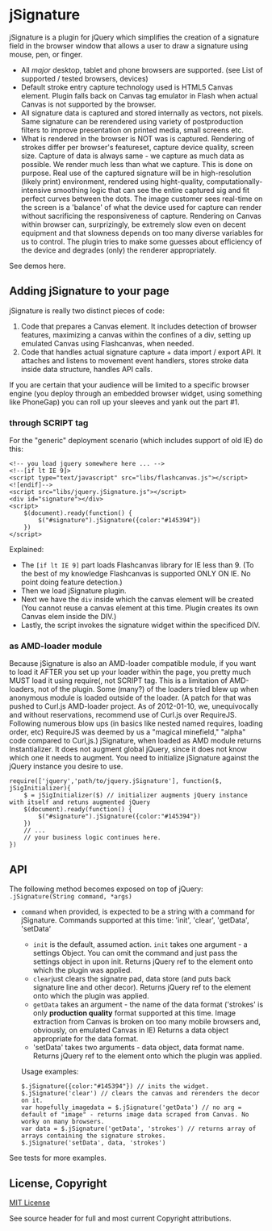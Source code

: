 # jSignature

jSignature is a plugin for jQuery which simplifies the creation of a signature field in the browser window that allows a user to draw a signature using mouse, pen, or finger. 

*   All *major* desktop, tablet and phone browsers are supported. (see List of supported / tested browsers, devices)
*   Default stroke entry capture technology used is HTML5 Canvas element. Plugin falls back on Canvas tag emulator in Flash when actual Canvas is not supported by the browser. 
*   All signature data is captured and stored internally as vectors, not pixels. Same signature can be rerendered using variety of postproduction filters to improve presentation on printed media, small screens etc.
*   What is rendered in the browser is NOT was is captured. Rendering of strokes differ per browser's featureset, capture device quality, screen size. Capture of data is always same - we capture as much data as possible. We render much less than what we capture. This is done on purpose. Real use of the captured signature will be in high-resolution (likely print) environment, rendered using hight-quality, computationally-intensive smoothing logic that can see the entire captured sig and fit perfect curves between the dots. The image customer sees real-time on the screen is a 'balance' of what the device used for capture can render without sacrificing the responsiveness of capture. Rendering on Canvas within browser can, surprizingly, be extremely slow even on decent equipment and that slowness depends on too many diverse variables for us to control. The plugin tries to make some guesses about efficiency of the device and degrades (only) the renderer appropriately.


See demos here.

## Adding jSignature to your page

jSignature is really two distinct pieces of code:

1.  Code that prepares a Canvas element.
    It includes detection of browser features, maximizing a canvas within the confines of a div, setting up emulated Canvas using Flashcanvas, when needed.
2.  Code that handles actual signature capture + data import / export API.
    It attaches and listens to movement event handlers, stores stroke data inside data structure, handles API calls.

If you are certain that your audience will be limited to a specific browser engine (you deploy through an embedded browser widget, using something like PhoneGap) you can roll up your sleeves and yank out the part #1.

### through SCRIPT tag

For the "generic" deployment scenario (which includes support of old IE) do this:

    <!-- you load jquery somewhere here ... -->
    <!--[if lt IE 9]>
    <script type="text/javascript" src="libs/flashcanvas.js"></script>
    <![endif]-->
    <script src="libs/jquery.jSignature.js"></script>
    <div id="signature"></div>
    <script>
        $(document).ready(function() {
            $("#signature").jSignature({color:"#145394"})
        })
    </script>


Explained:
    
*   The `[if lt IE 9]` part loads Flashcanvas library for IE less than 9. (To the best of my knowledge Flashcanvas is supported ONLY ON IE. No point doing feature detection.)
*   Then we load jSignature plugin.
*   Next we have the `div` inside which the canvas element will be created (You cannot reuse a canvas element at this time. Plugin creates its own Canvas elem inside the DIV.)
*   Lastly, the script invokes the signature widget within the specificed DIV.
    
    
### as AMD-loader module

Because jSignature is also an AMD-loader compatible module, if you want to load it AFTER you set up your loader within the page, you pretty much MUST load it using require(, not SCRIPT tag. This is a limitation of AMD-loaders, not of the plugin. Some (many?) of the loaders tried blew up when anonymous module is loaded outside of the loader. (A patch for that was pushed to Curl.js AMD-loader project. As of 2012-01-10, we, unequivocally and without reservations, recommend use of Curl.js over RequireJS. Following numerous blow ups (in basics  like nested named requires, loading order, etc) RequireJS was deemed by us a "magical minefield," "alpha" code compared to Curl,js.)
jSignature, when loaded as AMD module returns Instantializer. It does not augment global jQuery, since it does not know which one it needs to augment. You need to initialize jSignature against the jQuery instance you desire to use.

    require(['jquery','path/to/jquery.jSignature'], function($, jSigInitializer){
        $ = jSigInitializer($) // initializer augments jQuery instance with itself and retuns augmented jQuery
        $(document).ready(function() {
            $("#signature").jSignature({color:"#145394"})
        })
        // ...
        // your business logic continues here.
    })


## API

The following method becomes exposed on top of jQuery: `.jSignature(String command, *args)`

*   `command` when provided, is expected to be a string with a command for jSignature. Commands supported at this time: 'init', 'clear', 'getData', 'setData'
    *   `init` is the default, assumed action. `init` takes one argument - a settings Object. You can omit the command and just pass the settings object in upon init. Returns jQuery ref to the element onto which the plugin was applied.
    *   `clear`just clears the signatre pad, data store (and puts back signature line and other decor). Returns jQuery ref to the element onto which the plugin was applied.
    *   `getData` takes an argument - the name of the data format ('strokes' is only **production quality** format supported at this time. Image extraction from Canvas is broken on too many mobile browsers and, obviously, on emulated Canvas in IE) Returns a data object appropriate for the data format.
    *   'setData' takes two arguments - data object, data format name. Returns jQuery ref to the element onto which the plugin was applied.

    Usage examples:

        $.jSignature({color:"#145394"}) // inits the widget.
        $.jSignature('clear') // clears the canvas and rerenders the decor on it.
        var hopefully_imagedata = $.jSignature('getData') // no arg = default of "image" - returns image data scraped from Canvas. No worky on many browsers.
        var data = $.jSignature('getData', 'strokes') // returns array of arrays containing the signature strokes.
        $.jSignature('setData', data, 'strokes') 


See tests for more examples.

## License, Copyright

[MIT License](http:www.opensource.org/licenses/mit-license.php)

See source header for full and most current Copyright attributions.
